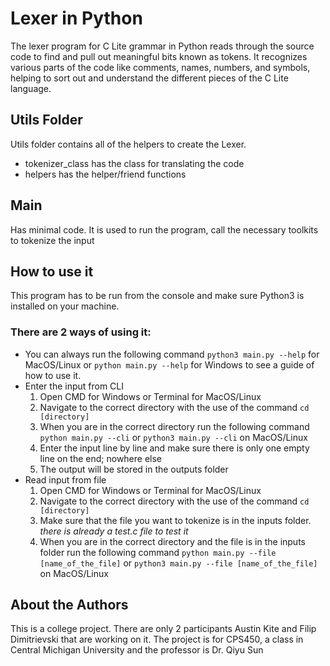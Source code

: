 # Lexer in Python
The lexer program for C Lite grammar in Python reads through the source code to find and pull out meaningful bits known as tokens. It recognizes various parts of the code like comments, names, numbers, and symbols, helping to sort out and understand the different pieces of the C Lite language. 

## Utils Folder
Utils folder contains all of the helpers to create the Lexer.
* tokenizer_class has the class for translating the code
* helpers has the helper/friend functions

## Main
Has minimal code. It is used to run the program, call the necessary toolkits to tokenize the input

## How to use it
This program has to be run from the console and make sure Python3 is installed on your machine.

### There are 2 ways of using it:
* You can always run the following command `python3 main.py --help` for MacOS/Linux or `python main.py --help` for Windows to see a guide of how to use it.
* Enter the input from CLI
    1. Open CMD for Windows or Terminal for MacOS/Linux
    2. Navigate to the correct directory with the use of the command `cd [directory]`
    3. When you are in the correct directory run the following command `python main.py --cli` or `python3 main.py --cli` on MacOS/Linux
    4. Enter the input line by line and make sure there is only one empty line on the end; nowhere else
    5. The output will be stored in the outputs folder
* Read input from file
    1. Open CMD for Windows or Terminal for MacOS/Linux
    2. Navigate to the correct directory with the use of the command `cd [directory]`
    3. Make sure that the file you want to tokenize is in the inputs folder. _there is already a test.c file to test it_
    3. When you are in the correct directory and the file is in the inputs folder run the following command `python main.py --file [name_of_the_file]` or `python3 main.py --file [name_of_the_file]` on MacOS/Linux


## About the Authors
This is a college project. There are only 2 participants Austin Kite and Filip Dimitrievski that are working on it. The project is for CPS450, a class in Central Michigan University and the professor is Dr. Qiyu Sun
